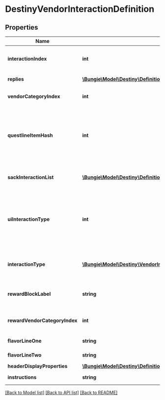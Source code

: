 # DestinyVendorInteractionDefinition

## Properties
Name | Type | Description | Notes
------------ | ------------- | ------------- | -------------
**interactionIndex** | **int** | The position of this interaction in its parent array. Note that this is NOT content agnostic, and should not be used as such. | [optional] 
**replies** | [**\Bungie\Model\Destiny\Definitions\DestinyVendorInteractionReplyDefinition[]**](DestinyVendorInteractionReplyDefinition.md) | The potential replies that the user can make to the interaction. | [optional] 
**vendorCategoryIndex** | **int** | If &gt;&#x3D; 0, this is the category of sale items to show along with this interaction dialog. | [optional] 
**questlineItemHash** | **int** | If this interaction dialog is about a quest, this is the questline related to the interaction. You can use this to show the quest overview, or even the character&#39;s status with the quest if you use it to find the character&#39;s current Quest Step by checking their inventory against this questlineItemHash&#39;s DestinyInventoryItemDefinition.setData. | [optional] 
**sackInteractionList** | [**\Bungie\Model\Destiny\Definitions\DestinyVendorInteractionSackEntryDefinition[]**](DestinyVendorInteractionSackEntryDefinition.md) | If this interaction is meant to show you sacks, this is the list of types of sacks to be shown. If empty, the interaction is not meant to show sacks. | [optional] 
**uiInteractionType** | **int** | A UI hint for the behavior of the interaction screen. This is useful to determine what type of interaction is occurring, such as a prompt to receive a rank up reward or a prompt to choose a reward for completing a quest. The hash isn&#39;t as useful as the Enum in retrospect, well what can you do. Try using interactionType instead. | [optional] 
**interactionType** | [**\Bungie\Model\Destiny\VendorInteractionType**](VendorInteractionType.md) | The enumerated version of the possible UI hints for vendor interactions, which is a little easier to grok than the hash found in uiInteractionType. | [optional] 
**rewardBlockLabel** | **string** | If this interaction is displaying rewards, this is the text to use for the header of the reward-displaying section of the interaction. | [optional] 
**rewardVendorCategoryIndex** | **int** | If the vendor&#39;s reward list is sourced from one of his categories, this is the index into the category array of items to show. | [optional] 
**flavorLineOne** | **string** | If the vendor interaction has flavor text, this is some of it. | [optional] 
**flavorLineTwo** | **string** | If the vendor interaction has flavor text, this is the rest of it. | [optional] 
**headerDisplayProperties** | [**\Bungie\Model\Destiny\Definitions\Common\DestinyDisplayPropertiesDefinition**](DestinyDisplayPropertiesDefinition.md) | The header for the interaction dialog. | [optional] 
**instructions** | **string** | The localized text telling the player what to do when they see this dialog. | [optional] 

[[Back to Model list]](../README.md#documentation-for-models) [[Back to API list]](../README.md#documentation-for-api-endpoints) [[Back to README]](../README.md)


